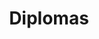 ---
title: "Diplomas"
description: "Diplomas and honors"
draft: false
bg_image: "images/backgrounds/blair.jpg"
---